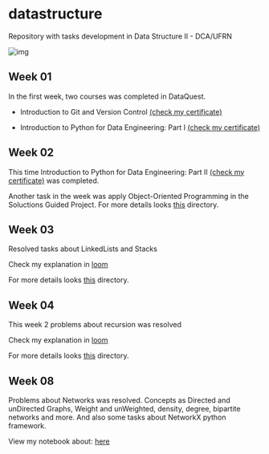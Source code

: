 # datastructure
Repository with tasks development in Data Structure II - DCA/UFRN


![img](https://miro.medium.com/max/7954/1*q0tQ1svUWfN05kWsZ_Uo2g.jpeg)

## Week 01

In the first week, two courses was completed in DataQuest.

* Introduction to Git and Version Control [(check my certificate)](https://app.dataquest.io/view_cert/ZJ053YHZ11XXZRNIS7WZ)

* Introduction to Python for Data Engineering: Part I [(check my certificate)](https://app.dataquest.io/view_cert/U7ZM3PJ95AY8DIB25MB1)

## Week 02

This time Introduction to Python for Data Engineering: Part II [(check my certificate)](https://app.dataquest.io/view_cert/JXJBFKPQM0BMFMXGNWJV) was completed.

Another task in the week was apply Object-Oriented Programming in the Soluctions Guided Project. For more details looks [this](https://github.com/vilsonrodrigues/datastructure/tree/main/week_02) directory.

## Week 03 

Resolved tasks about LinkedLists and Stacks

Check my explanation in [loom](https://www.loom.com/share/a56113657e4e4dcc92823122c0dfe86b)

For more details looks [this](https://github.com/vilsonrodrigues/datastructure/tree/main/week_03) directory.


## Week 04

This week 2 problems about recursion was resolved


Check my explanation in [loom](https://www.loom.com/share/596449207bca49918d519dbbf977dc07)

For more details looks [this](https://github.com/vilsonrodrigues/datastructure/tree/main/week_04) directory.

## Week 08

Problems about Networks was resolved. Concepts as Directed and unDirected Graphs, Weight and unWeighted, density, degree, bipartite networks and more. And also some tasks about NetworkX python framework.

View my notebook about: [here](https://github.com/vilsonrodrigues/datastructure/blob/main/week_08/ed2_w8.ipynb)
